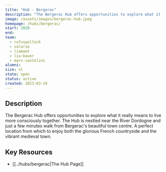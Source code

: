 ```yaml
---
title: "Hub - Bergerac"
description: "The Bergerac Hub offers opportunities to explore what it really means to live more consciously together. The Hub is nestled near the River Dordogne and just a few minutes walk from Bergerac's beautiful town centre. A perfect location from which to enjoy both the glorious French countryside and the vibrant medieval town."
image: /assets/images/bergerac-hub.jpeg
homepage: /hubs/bergerac/
start: 2020
end: 
team:
  - rufuspollock
  - valerie
  - liamaet
  - liu-bauer
  - marc-santolini
alumni:
size: xl
state: open
status: active
created: 2023-03-19
---
```


## Description

The Bergerac Hub offers opportunities to explore what it really means to live more consciously together. The Hub is nestled near the River Dordogne and just a few minutes walk from Bergerac's beautiful town centre. A perfect location from which to enjoy both the glorious French countryside and the vibrant medieval town.

## Key Resources

- [[../hubs/bergerac|The Hub Page]]


